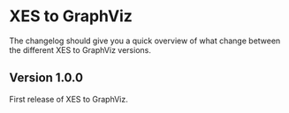 # XES to GraphViz

The changelog should give you a quick overview of what change between the different XES to GraphViz versions.

## Version 1.0.0

First release of XES to GraphViz.